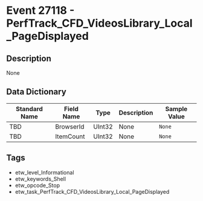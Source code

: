 # Event 27118 - PerfTrack_CFD_VideosLibrary_Local_PageDisplayed

## Description
None

## Data Dictionary
|Standard Name|Field Name|Type|Description|Sample Value|
|---|---|---|---|---|
|TBD|BrowserId|UInt32|None|`None`|
|TBD|ItemCount|UInt32|None|`None`|

## Tags
* etw_level_Informational
* etw_keywords_Shell
* etw_opcode_Stop
* etw_task_PerfTrack_CFD_VideosLibrary_Local_PageDisplayed